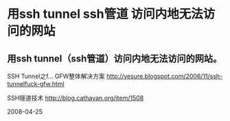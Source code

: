 # 用ssh tunnel ssh管道 访问内地无法访问的网站

## 用ssh tunnel（ssh管道）访问内地无法访问的网站。

SSH Tunnel之f... GFW整体解决方案
http://yesure.blogspot.com/2006/11/ssh-tunnelfuck-gfw.html


SSH隧道技术
http://blog.cathayan.org/item/1508

2008-04-25